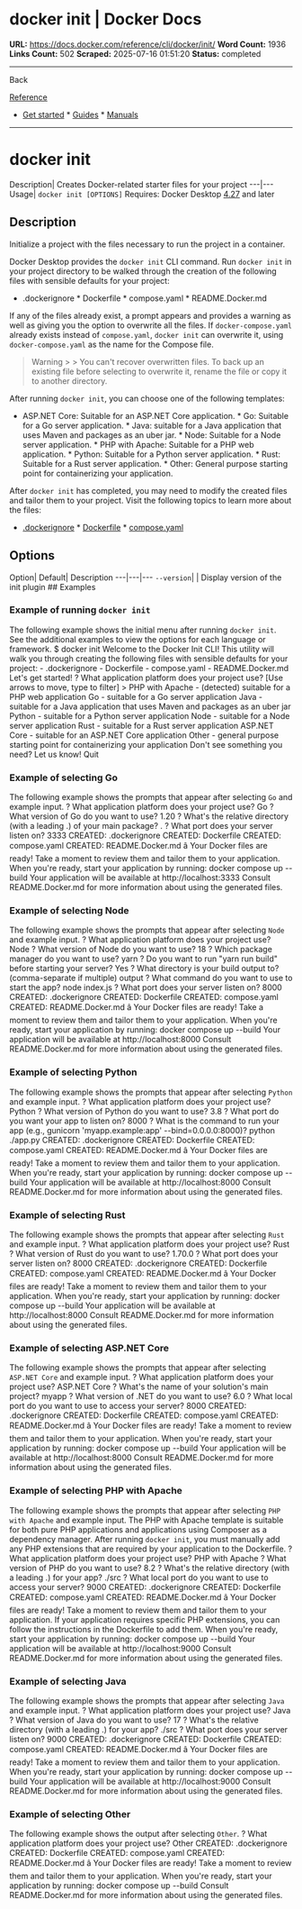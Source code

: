 # docker init | Docker Docs

**URL:** https://docs.docker.com/reference/cli/docker/init/
**Word Count:** 1936
**Links Count:** 502
**Scraped:** 2025-07-16 01:51:20
**Status:** completed

---

Back

[Reference](https://docs.docker.com/reference/)

  * [Get started](https://docs.docker.com/get-started/)   * [Guides](https://docs.docker.com/guides/)   * [Manuals](https://docs.docker.com/manuals/)

* * *

# docker init

Description| Creates Docker-related starter files for your project   ---|---   Usage| `docker init [OPTIONS]`      Requires: Docker Desktop [4.27](https://docs.docker.com/desktop/release-notes/#4270) and later

## Description

Initialize a project with the files necessary to run the project in a container.

Docker Desktop provides the `docker init` CLI command. Run `docker init` in your project directory to be walked through the creation of the following files with sensible defaults for your project:

  * .dockerignore   * Dockerfile   * compose.yaml   * README.Docker.md

If any of the files already exist, a prompt appears and provides a warning as well as giving you the option to overwrite all the files. If `docker-compose.yaml` already exists instead of `compose.yaml`, `docker init` can overwrite it, using `docker-compose.yaml` as the name for the Compose file.

> Warning >  > You can't recover overwritten files. To back up an existing file before selecting to overwrite it, rename the file or copy it to another directory.

After running `docker init`, you can choose one of the following templates:

  * ASP.NET Core: Suitable for an ASP.NET Core application.   * Go: Suitable for a Go server application.   * Java: suitable for a Java application that uses Maven and packages as an uber jar.   * Node: Suitable for a Node server application.   * PHP with Apache: Suitable for a PHP web application.   * Python: Suitable for a Python server application.   * Rust: Suitable for a Rust server application.   * Other: General purpose starting point for containerizing your application.

After `docker init` has completed, you may need to modify the created files and tailor them to your project. Visit the following topics to learn more about the files:

  * [.dockerignore](https://docs.docker.com/reference/dockerfile/#dockerignore-file)   * [Dockerfile](https://docs.docker.com/reference/dockerfile/)   * [compose.yaml](https://docs.docker.com/compose/intro/compose-application-model/)

## Options

Option| Default| Description   ---|---|---   `--version`| | Display version of the init plugin      ## Examples

### Example of running `docker init`

The following example shows the initial menu after running `docker init`. See the additional examples to view the options for each language or framework.               $ docker init          Welcome to the Docker Init CLI!          This utility will walk you through creating the following files with sensible defaults for your project:       - .dockerignore       - Dockerfile       - compose.yaml       - README.Docker.md          Let's get started!          ? What application platform does your project use?  [Use arrows to move, type to filter]     > PHP with Apache - (detected) suitable for a PHP web application       Go - suitable for a Go server application       Java - suitable for a Java application that uses Maven and packages as an uber jar       Python - suitable for a Python server application       Node - suitable for a Node server application       Rust - suitable for a Rust server application       ASP.NET Core - suitable for an ASP.NET Core application       Other - general purpose starting point for containerizing your application       Don't see something you need? Let us know!       Quit     

### Example of selecting Go

The following example shows the prompts that appear after selecting `Go` and example input.               ? What application platform does your project use? Go     ? What version of Go do you want to use? 1.20     ? What's the relative directory (with a leading .) of your main package? .     ? What port does your server listen on? 3333          CREATED: .dockerignore     CREATED: Dockerfile     CREATED: compose.yaml     CREATED: README.Docker.md          â Your Docker files are ready!          Take a moment to review them and tailor them to your application.          When you're ready, start your application by running: docker compose up --build          Your application will be available at http://localhost:3333          Consult README.Docker.md for more information about using the generated files.     

### Example of selecting Node

The following example shows the prompts that appear after selecting `Node` and example input.               ? What application platform does your project use? Node     ? What version of Node do you want to use? 18     ? Which package manager do you want to use? yarn     ? Do you want to run "yarn run build" before starting your server? Yes     ? What directory is your build output to? (comma-separate if multiple) output     ? What command do you want to use to start the app? node index.js     ? What port does your server listen on? 8000          CREATED: .dockerignore     CREATED: Dockerfile     CREATED: compose.yaml     CREATED: README.Docker.md          â Your Docker files are ready!          Take a moment to review them and tailor them to your application.          When you're ready, start your application by running: docker compose up --build          Your application will be available at http://localhost:8000          Consult README.Docker.md for more information about using the generated files.     

### Example of selecting Python

The following example shows the prompts that appear after selecting `Python` and example input.               ? What application platform does your project use? Python     ? What version of Python do you want to use? 3.8     ? What port do you want your app to listen on? 8000     ? What is the command to run your app (e.g., gunicorn 'myapp.example:app' --bind=0.0.0.0:8000)? python ./app.py          CREATED: .dockerignore     CREATED: Dockerfile     CREATED: compose.yaml     CREATED: README.Docker.md          â Your Docker files are ready!          Take a moment to review them and tailor them to your application.          When you're ready, start your application by running: docker compose up --build          Your application will be available at http://localhost:8000          Consult README.Docker.md for more information about using the generated files.     

### Example of selecting Rust

The following example shows the prompts that appear after selecting `Rust` and example input.               ? What application platform does your project use? Rust     ? What version of Rust do you want to use? 1.70.0     ? What port does your server listen on? 8000          CREATED: .dockerignore     CREATED: Dockerfile     CREATED: compose.yaml     CREATED: README.Docker.md          â Your Docker files are ready!          Take a moment to review them and tailor them to your application.          When you're ready, start your application by running: docker compose up --build          Your application will be available at http://localhost:8000          Consult README.Docker.md for more information about using the generated files.     

### Example of selecting ASP.NET Core

The following example shows the prompts that appear after selecting `ASP.NET Core` and example input.               ? What application platform does your project use? ASP.NET Core     ? What's the name of your solution's main project? myapp     ? What version of .NET do you want to use? 6.0     ? What local port do you want to use to access your server? 8000          CREATED: .dockerignore     CREATED: Dockerfile     CREATED: compose.yaml     CREATED: README.Docker.md          â Your Docker files are ready!          Take a moment to review them and tailor them to your application.          When you're ready, start your application by running: docker compose up --build          Your application will be available at http://localhost:8000          Consult README.Docker.md for more information about using the generated files.     

### Example of selecting PHP with Apache

The following example shows the prompts that appear after selecting `PHP with Apache` and example input. The PHP with Apache template is suitable for both pure PHP applications and applications using Composer as a dependency manager. After running `docker init`, you must manually add any PHP extensions that are required by your application to the Dockerfile.               ? What application platform does your project use? PHP with Apache     ? What version of PHP do you want to use? 8.2     ? What's the relative directory (with a leading .) for your app? ./src     ? What local port do you want to use to access your server? 9000          CREATED: .dockerignore     CREATED: Dockerfile     CREATED: compose.yaml     CREATED: README.Docker.md          â Your Docker files are ready!          Take a moment to review them and tailor them to your application.          If your application requires specific PHP extensions, you can follow the instructions in the Dockerfile to add them.          When you're ready, start your application by running: docker compose up --build          Your application will be available at http://localhost:9000          Consult README.Docker.md for more information about using the generated files.     

### Example of selecting Java

The following example shows the prompts that appear after selecting `Java` and example input.               ? What application platform does your project use? Java     ? What version of Java do you want to use? 17     ? What's the relative directory (with a leading .) for your app? ./src     ? What port does your server listen on? 9000          CREATED: .dockerignore     CREATED: Dockerfile     CREATED: compose.yaml     CREATED: README.Docker.md          â Your Docker files are ready!          Take a moment to review them and tailor them to your application.          When you're ready, start your application by running: docker compose up --build          Your application will be available at http://localhost:9000          Consult README.Docker.md for more information about using the generated files.     

### Example of selecting Other

The following example shows the output after selecting `Other`.               ? What application platform does your project use? Other          CREATED: .dockerignore     CREATED: Dockerfile     CREATED: compose.yaml     CREATED: README.Docker.md          â Your Docker files are ready!          Take a moment to review them and tailor them to your application.          When you're ready, start your application by running: docker compose up --build          Consult README.Docker.md for more information about using the generated files.